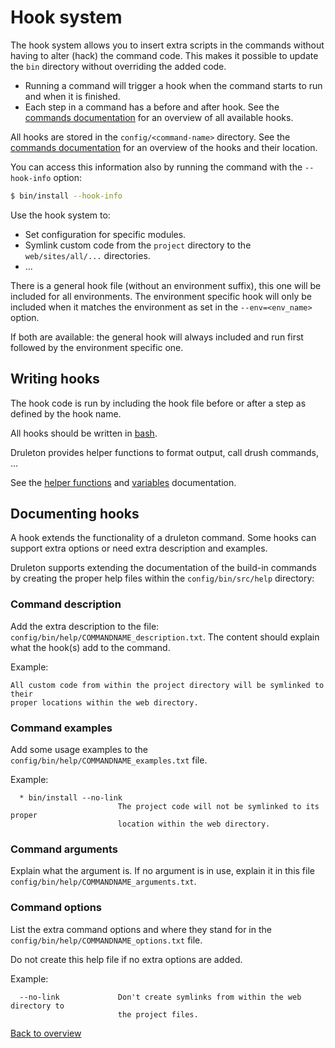 # Hook system
The hook system allows you to insert extra scripts in the commands without
having to alter (hack) the command code. This makes it possible to update the
`bin` directory without overriding the added code.

- Running a command will trigger a hook when the command starts to run and when
  it is finished.
- Each step in a command has a before and after hook. See the
  [commands documentation][link-commands] for an overview of all available
  hooks.

All hooks are stored in the `config/<command-name>` directory. See the
[commands documentation][link-commands] for an overview of the hooks and their
location.

You can access this information also by running the command with the
`--hook-info` option:

```bash
$ bin/install --hook-info
```

Use the hook system to:
- Set configuration for specific modules.
- Symlink custom code from the `project` directory to the `web/sites/all/...`
  directories.
- ...

There is a general hook file (without an environment suffix), this one will be
included for all environments. The environment specific hook will only be
included when it matches the environment as set in the `--env=<env_name>`
option.

If both are available: the general hook will always included and run first
followed by the environment specific one.



## Writing hooks
The hook code is run by including the hook file before or after a step as
defined by the hook name.

All hooks should be written in [bash][link-bash].

Druleton provides helper functions to format output, call drush commands, ...

See the [helper functions][link-hooks-helpers] and
[variables][link-hooks-variables] documentation.



## Documenting hooks
A hook extends the functionality of a druleton command. Some hooks can support
extra options or need extra description and examples.

Druleton supports extending the documentation of the build-in commands by
creating the proper help files within the `config/bin/src/help` directory:

### Command description
Add the extra description to the file:
`config/bin/help/COMMANDNAME_description.txt`. The content should explain what
the hook(s) add to the command.

Example:
```
All custom code from within the project directory will be symlinked to their
proper locations within the web directory.
```

### Command examples
Add some usage examples to the `config/bin/help/COMMANDNAME_examples.txt` file.

Example:
```
  * bin/install --no-link
                        The project code will not be symlinked to its proper
                        location within the web directory.
```

### Command arguments
Explain what the argument is. If no argument is in use, explain it in this file
`config/bin/help/COMMANDNAME_arguments.txt`.

### Command options
List the extra command options and where they stand for in the
`config/bin/help/COMMANDNAME_options.txt` file.

Do not create this help file if no extra options are added.

Example:
```
  --no-link             Don't create symlinks from within the web directory to
                        the project files.
```



[Back to overview][link-overview]



[link-commands]: README.md#commands
[link-bash]: http://www.tldp.org/LDP/abs/html/
[link-hooks-helpers]: hooks-helpers.md
[link-hooks-variables]: hooks-variables.md

[link-overview]: README.md
